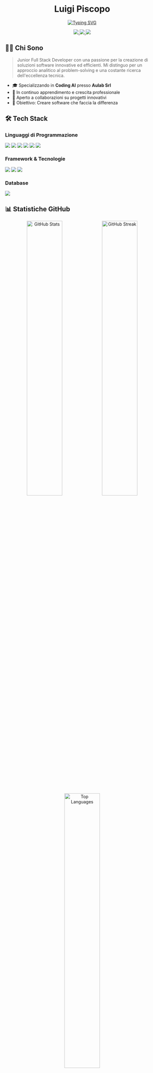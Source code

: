 <div align="center">

# Luigi Piscopo

[![Typing SVG](https://readme-typing-svg.demolab.com?font=Fira+Code&duration=3000&pause=1000&color=00FF00&center=true&vCenter=true&width=435&lines=Full+Stack+Developer;Problem+Solver;Creative+Coder)](https://git.io/typing-svg)

<p>
  <a href="mailto:gino-piscopo-@live.it">
    <img src="https://img.shields.io/badge/Email-D14836?style=for-the-badge&logo=gmail&logoColor=white" />
  </a>
  <a href="https://www.linkedin.com/in/luigi-piscopo-developer">
    <img src="https://img.shields.io/badge/LinkedIn-0077B5?style=for-the-badge&logo=linkedin&logoColor=white" />
  </a>
  <a href="https://github.com/LuigiPiscopo">
    <img src="https://img.shields.io/github/followers/LuigiPiscopo?style=for-the-badge&logo=github&logoColor=white&labelColor=181717&color=181717" />
  </a>
</p>

</div>

## 👨‍💻 Chi Sono

> Junior Full Stack Developer con una passione per la creazione di soluzioni software innovative ed efficienti. Mi distinguo per un approccio analitico al problem-solving e una costante ricerca dell'eccellenza tecnica.

- 🎓 Specializzando in **Coding AI** presso **Aulab Srl**
- 🌱 In continuo apprendimento e crescita professionale
- 🤝 Aperto a collaborazioni su progetti innovativi
- 🎯 Obiettivo: Creare software che faccia la differenza

## 🛠️ Tech Stack

### Linguaggi di Programmazione
<p>
  <img src="https://img.shields.io/badge/HTML5-E34F26?style=for-the-badge&logo=html5&logoColor=white" />
  <img src="https://img.shields.io/badge/CSS3-1572B6?style=for-the-badge&logo=css3&logoColor=white" />
  <img src="https://img.shields.io/badge/JavaScript-F7DF1E?style=for-the-badge&logo=javascript&logoColor=black" />
  <img src="https://img.shields.io/badge/PHP-777BB4?style=for-the-badge&logo=php&logoColor=white" />
  <img src="https://img.shields.io/badge/Python-3776AB?style=for-the-badge&logo=python&logoColor=white" />
  <img src="https://img.shields.io/badge/C%23-239120?style=for-the-badge&logo=c-sharp&logoColor=white" />
</p>

### Framework & Tecnologie
<p>
  <img src="https://img.shields.io/badge/Laravel-FF2D20?style=for-the-badge&logo=laravel&logoColor=white" />
  <img src="https://img.shields.io/badge/Bootstrap-563D7C?style=for-the-badge&logo=bootstrap&logoColor=white" />
  <img src="https://img.shields.io/badge/Livewire-4E56A6?style=for-the-badge&logo=livewire&logoColor=white" />
</p>

### Database
<p>
  <img src="https://img.shields.io/badge/MySQL-00000F?style=for-the-badge&logo=mysql&logoColor=white" />
</p>

## 📊 Statistiche GitHub

<div align="center">
  <img src="https://github-readme-stats.vercel.app/api?username=LuigiPiscopo&show_icons=true&theme=tokyonight&include_all_commits=true&count_private=true" alt="GitHub Stats" width="48%" />
  <img src="https://github-readme-streak-stats.herokuapp.com/?user=LuigiPiscopo&theme=tokyonight" alt="GitHub Streak" width="48%" />
  <img src="https://github-readme-stats.vercel.app/api/top-langs/?username=LuigiPiscopo&layout=compact&theme=tokyonight" alt="Top Languages" width="48%" />
</div>

## 💼 Competenze Chiave

```python
class LuigiPiscopo:
    def __init__(self):
        self.role = "Full Stack Developer"
        self.skills = {
            "frontend": ["HTML", "CSS", "JavaScript", "Bootstrap"],
            "backend": ["PHP", "Python", "C#", "Laravel"],
            "database": ["MySQL", "Database Design"],
            "soft_skills": [
                "Problem Solving",
                "Team Collaboration",
                "Quick Learning",
                "Creative Thinking"
            ]
        }
    
    def current_focus(self):
        return "Specializzazione in AI Development"
```

## 📫 Contattami

- 📧 Email: [gino-piscopo-@live.it](mailto:gino-piscopo-@live.it)
- 💼 LinkedIn: [Luigi Piscopo](https://www.linkedin.com/in/luigi-piscopo-developer)
- 🌐 GitHub: [@LuigiPiscopo](https://github.com/LuigiPiscopo)

## 🌟 Progetti in Evidenza

> Prossimamente...

---

<div align="center">
  <a href="https://github.com/LuigiPiscopo">
    <img src="https://komarev.com/ghpvc/?username=LuigiPiscopo&style=for-the-badge&color=blueviolet" alt="Profile Views" height="30" />
  </a>
  
  ### "Il codice è poesia in movimento" 💻✨
</div>
